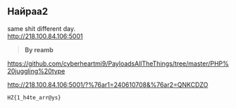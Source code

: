 ## Найраа2

same shit different day.  
http://218.100.84.106:5001

> **By reamb**

https://github.com/cyberheartmi9/PayloadsAllTheThings/tree/master/PHP%20juggling%20type

http://218.100.84.106:5001/?%76ar1=240610708&%76ar2=QNKCDZO

`HZ{1_h4te_arr@ys}`
